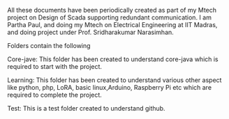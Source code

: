All these documents have been periodically created as part of my Mtech project on Design of Scada supporting redundant communication.
I am Partha Paul, and  doing my Mtech on Electrical Engineering at IIT Madras, and doing project under Prof. Sridharakumar Narasimhan.

Folders contain the following


Core-jave: This folder has been created to understand core-java which is required to start with the project.


Learning: This folder has been created to understand various other aspect like python, php, LoRA, basic linux,Arduino, Raspberry Pi etc which are required to complete the project.


Test: This is a test folder created to understand github.
